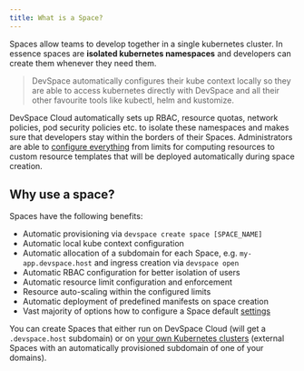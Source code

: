 ```yaml
---
title: What is a Space?
---
```


Spaces allow teams to develop together in a single kubernetes cluster. In essence spaces are **isolated kubernetes namespaces** and developers can create them whenever they need them. 

> DevSpace automatically configures their kube context locally so they are able to access kubernetes directly with DevSpace and all their other favourite tools like kubectl, helm and kustomize.  

DevSpace Cloud automatically sets up RBAC, resource quotas, network policies, pod security policies etc. to isolate these namespaces and makes sure that developers stay within the borders of their Spaces. Administrators are able to [configure everything](/docs/cloud/spaces/resource-limits) from limits for computing resources to custom resource templates that will be deployed automatically during space creation.  

## Why use a space?

Spaces have the following benefits:
- Automatic provisioning via `devspace create space [SPACE_NAME]`
- Automatic local kube context configuration
- Automatic allocation of a subdomain for each Space, e.g. `my-app.devspace.host` and ingress creation via `devspace open`
- Automatic RBAC configuration for better isolation of users
- Automatic resource limit configuration and enforcement
- Resource auto-scaling within the configured limits
- Automatic deployment of predefined manifests on space creation
- Vast majority of options how to configure a Space default [settings](/docs/cloud/spaces/resource-limits)

You can create Spaces that either run on DevSpace Cloud (will get a `.devspace.host` subdomain) or on [your own Kubernetes clusters](/docs/cloud/clusters/connect) (external Spaces with an automatically provisioned subdomain of one of your domains).
